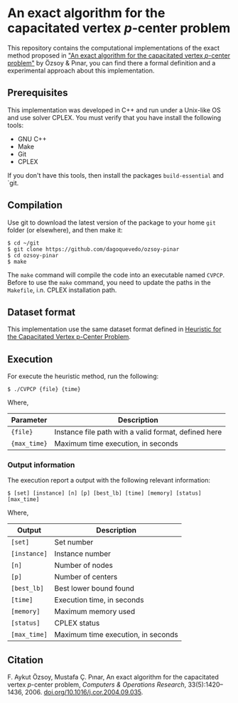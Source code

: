 # An exact algorithm for the capacitated vertex <em>p</em>-center problem

This repository contains the computational implementations of the exact method proposed in ["An exact algorithm for the capacitated vertex 
<em>p</em>-center problem"](https://doi.org/10.1016/j.cor.2004.09.035) by Özsoy & Pınar, you can find there a formal definition and a experimental approach about this implementation.

## Prerequisites

This implementation was developed in C++ and run under a Unix-like OS and use solver CPLEX. You must verify that you have install the following tools:

* GNU C++
* Make
* Git
* CPLEX

If you don't have this tools, then install the packages `build-essential` and `git.

## Compilation

Use git to download the latest version of the package to your home `git` folder (or elsewhere), and then make it:

```
$ cd ~/git
$ git clone https://github.com/dagoquevedo/ozsoy-pinar
$ cd ozsoy-pinar
$ make
```

The `make` command will compile the code into an executable named `CVPCP`. Before to use the `make` command, you need to update the paths in the `Makefile`, i.n. CPLEX installation path.

## Dataset format

This implementation use the same dataset format defined in [Heuristic for the Capacitated Vertex p-Center Problem](https://github.com/dagoquevedo/cvpcp).

## Execution

For execute the heuristic method, run the following:
```
$ ./CVPCP {file} {time}
```
Where,

|  Parameter |                                          Description                                          |
|----------|---------------------------------------------------------------------------------------------|
| `{file}` | Instance file path with a valid format, defined here                                    |
| `{max_time}`    | Maximum time execution, in seconds                                                                  |

### Output information

The execution report a output with the following relevant information:

`$ [set] [instance] [n] [p] [best_lb] [time] [memory] [status] [max_time]`

Where,

|  Output  |                                Description                               |
|-----------|------------------------------------------------------------------------|
| `[set]`       | Set number                                                               |
| `[instance]`  | Instance number                                                          |
| `[n]`         | Number of nodes                                                          |
| `[p]`         | Number of centers                                                        |
| `[best_lb]`   | Best lower bound found                                                   ||
| `[time]`      | Execution time, in seconds                                                |
| `[memory]`    | Maximum memory used                                                      |
| `[status]`  | CPLEX status                     |
| `[max_time]`  | Maximum time execution, in seconds                     |


## Citation

F. Aykut Özsoy, Mustafa Ç. Pınar, An exact algorithm for the capacitated vertex <em>p</em>-center problem, <em>Computers & Operations Research</em>,
33(5):1420–1436, 2006. [doi.org/10.1016/j.cor.2004.09.035](https://doi.org/10.1016/j.cor.2004.09.035).
